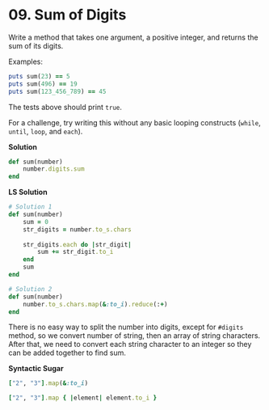 # 09. Sum of Digits

Write a method that takes one argument, a positive integer, and returns the sum of its digits.

Examples:

```ruby
puts sum(23) == 5
puts sum(496) == 19
puts sum(123_456_789) == 45
```

The tests above should print `true`.

For a challenge, try writing this without any basic looping constructs (`while`, `until`, `loop`, and `each`).

**Solution**

```ruby
def sum(number)
    number.digits.sum
end
```

**LS Solution**

```ruby
# Solution 1
def sum(number)
    sum = 0
    str_digits = number.to_s.chars
    
    str_digits.each do |str_digit|
        sum += str_digit.to_i
    end
    sum
end

# Solution 2
def sum(number)
    number.to_s.chars.map(&:to_i).reduce(:+)
end
```

There is no easy way to split the number into digits, except for `#digits` method, so we convert number of string, then an array of string characters. After that, we need to convert each string character to an integer so they can be added together to find sum. 

**Syntactic Sugar**

```ruby
["2", "3"].map(&:to_i)

["2", "3"].map { |element| element.to_i }
```

